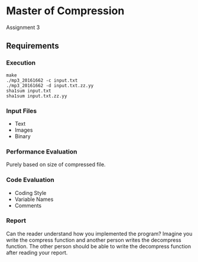 # Master of Compression 
Assignment 3

## Requirements

### Execution
```
make
./mp3_20161662 -c input.txt
./mp3_20161662 -d input.txt.zz.yy
sha1sum input.txt
sha1sum input.txt.zz.yy
```

### Input Files
- Text
- Images
- Binary


### Performance Evaluation
Purely based on size of compressed file.


### Code Evaluation
- Coding Style
- Variable Names
- Comments


### Report
Can the reader understand how you implemented the program?
Imagine you write the compress function and another person writes the decompress function.
The other person should be able to write the decompress function after reading your report.
